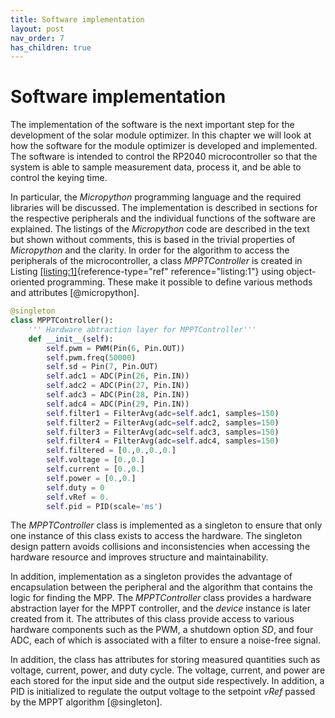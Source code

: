 ```yaml
---
title: Software implementation
layout: post
nav_order: 7
has_children: true
---
```


# Software implementation

The implementation of the software is the next important step for the
development of the solar module optimizer. In this chapter we will look
at how the software for the module optimizer is developed and
implemented. The software is intended to control the RP2040
microcontroller so that the system is able to sample measurement data,
process it, and be able to control the keying time.

In particular, the
*Micropython* programming language and the required libraries will be
discussed. The implementation is described in sections for the
respective peripherals and the individual functions of the software are
explained. The listings of the *Micropython* code are described in the
text but shown without comments, this is based in the trivial properties
of *Micropython* and the clarity. In order for the algorithm to access
the peripherals of the microcontroller, a class *MPPTController* is
created in Listing [\[listing:1\]](#listing:1){reference-type="ref"
reference="listing:1"} using object-oriented programming. These make it
possible to define various methods and attributes [@micropython].

```python
@singleton
class MPPTController():
    ''' Hardware abtraction layer for MPPTController'''
    def __init__(self):
        self.pwm = PWM(Pin(6, Pin.OUT))
        self.pwm.freq(50000) 
        self.sd = Pin(7, Pin.OUT)
        self.adc1 = ADC(Pin(26, Pin.IN))
        self.adc2 = ADC(Pin(27, Pin.IN))
        self.adc3 = ADC(Pin(28, Pin.IN))
        self.adc4 = ADC(Pin(29, Pin.IN))
        self.filter1 = FilterAvg(adc=self.adc1, samples=150)
        self.filter2 = FilterAvg(adc=self.adc2, samples=150)
        self.filter3 = FilterAvg(adc=self.adc3, samples=150)
        self.filter4 = FilterAvg(adc=self.adc4, samples=150)
        self.filtered = [0.,0.,0.,0.]
        self.voltage = [0.,0.]
        self.current = [0.,0.]
        self.power = [0.,0.]
        self.duty = 0
        self.vRef = 0.
        self.pid = PID(scale='ms')
```

The *MPPTController* class is implemented as a singleton to ensure that
only one instance of this class exists to access the hardware. The
singleton design pattern avoids collisions and inconsistencies when
accessing the hardware resource and improves structure and
maintainability.

In addition, implementation as a singleton provides the
advantage of encapsulation between the peripheral and the algorithm that
contains the logic for finding the MPP. The *MPPTController* class provides a
hardware abstraction layer for the MPPT controller, and the *device*
instance is later created from it. The attributes of this class provide
access to various hardware components such as the
PWM, a shutdown
option *SD*, and four ADC, each of which is associated with a
filter to ensure a noise-free signal.

In addition, the class has
attributes for storing measured quantities such as voltage, current,
power, and duty cycle. The voltage, current, and power are each stored
for the input side and the output side respectively. In addition, a
PID is initialized
to regulate the output voltage to the setpoint *vRef* passed by the MPPT
algorithm [@singleton].
